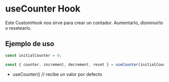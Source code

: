 # useCounter Hook

Este CustomHook nos sirve para crear un contador. Aumentarlo, disminuirlo o resetearlo.

## Ejemplo de uso

```javascript
const initialCounter = 0;

const { counter, increment, decrement, reset } = useCounter(initialCounter);
```

- useCounter() // recibe un valor por defecto
